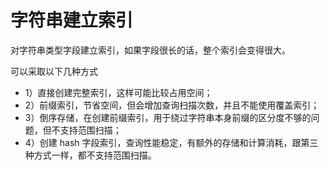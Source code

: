 # 字符串建立索引



对字符串类型字段建立索引，如果字段很长的话，整个索引会变得很大。

可以采取以下几种方式

* 1）直接创建完整索引，这样可能比较占用空间；
* 2）前缀索引，节省空间，但会增加查询扫描次数，并且不能使用覆盖索引；
* 3）倒序存储，在创建前缀索引，用于绕过字符串本身前缀的区分度不够的问题，但不支持范围扫描；
* 4）创建 hash 字段索引，查询性能稳定，有额外的存储和计算消耗，跟第三种方式一样，都不支持范围扫描。
